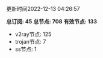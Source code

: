 更新时间2022-12-13 04:26:57

**总订阅: 45**
**总节点: 708**
**有效节点: 133**
- v2ray节点: 125
- trojan节点: 7
- ss节点: 1
